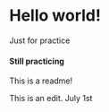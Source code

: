 # Hello world!
Just for practice

#### Still practicing
This is a readme! 

This is an edit. July 1st


